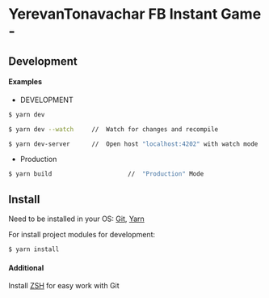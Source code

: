 # YerevanTonavachar FB Instant Game -


## Development
#### Examples
- DEVELOPMENT
```bash
$ yarn dev                       
```
```bash
$ yarn dev --watch     //  Watch for changes and recompile
```
```bash
$ yarn dev-server      //  Open host "localhost:4202" with watch mode      
```
- Production
```bash 
$ yarn build                     //  "Production" Mode
```


## Install

Need to be installed in your OS: [Git](https://git-scm.com/book/en/v2/Getting-Started-Installing-Git), [Yarn](https://classic.yarnpkg.com/en/docs/install/#mac-stable) 

For install project modules for development: 
```bash
$ yarn install
```

#### Additional 
Install [ZSH](https://ohmyz.sh/) for easy work with Git


 
